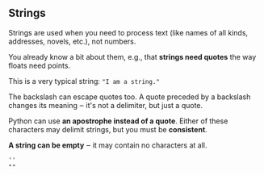 ## Strings

Strings are used when you need to process text (like names of all kinds, addresses, novels, etc.), not numbers.

You already know a bit about them, e.g., that **strings need quotes** the way floats need points.

This is a very typical string: ```"I am a string."```

The backslash can escape quotes too. A quote preceded by a backslash changes its meaning ‒ it's not a delimiter, but just a quote.

Python can use **an apostrophe instead of a quote**. Either of these characters may delimit strings, but you must be **consistent**.

**A string can be empty** ‒ it may contain no characters at all.

```
''
""
```
